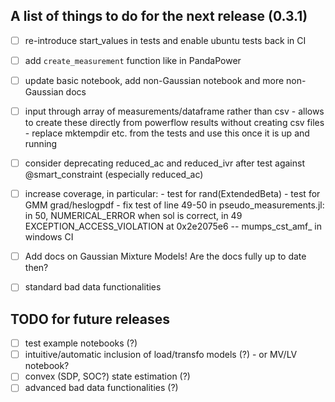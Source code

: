 ## A list of things to do for the next release (0.3.1)

- [ ] re-introduce start_values in tests and enable ubuntu tests back in CI

- [ ] add `create_measurement` function like in PandaPower

- [ ] update basic notebook, add non-Gaussian notebook and more non-Gaussian docs

- [ ] input through array of measurements/dataframe rather than csv
      - allows to create these directly from powerflow results without creating csv files
      - replace mktempdir etc. from the tests and use this once it is up and running

- [ ] consider deprecating reduced_ac and reduced_ivr after test against @smart_constraint (especially reduced_ac)

- [ ] increase coverage, in particular:
      - test for rand(ExtendedBeta)
      - test for GMM grad/heslogpdf
      - fix test of line 49-50 in pseudo_measurements.jl: in 50, NUMERICAL_ERROR when sol is correct, in 49 EXCEPTION_ACCESS_VIOLATION at 0x2e2075e6 -- mumps_cst_amf_ in windows CI

- [ ] Add docs on Gaussian Mixture Models! Are the docs fully up to date then?

- [ ] standard bad data functionalities

## TODO for future releases

- [ ] test example notebooks                               (?)
- [ ] intuitive/automatic inclusion of load/transfo models (?)
      - or MV/LV notebook?
- [ ] convex (SDP, SOC?) state estimation                  (?)
- [ ] advanced bad data functionalities                    (?)